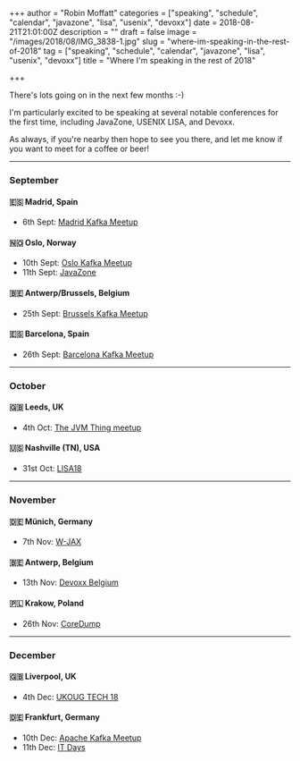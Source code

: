 +++
author = "Robin Moffatt"
categories = ["speaking", "schedule", "calendar", "javazone", "lisa", "usenix", "devoxx"]
date = 2018-08-21T21:01:00Z
description = ""
draft = false
image = "/images/2018/08/IMG_3838-1.jpg"
slug = "where-im-speaking-in-the-rest-of-2018"
tag = ["speaking", "schedule", "calendar", "javazone", "lisa", "usenix", "devoxx"]
title = "Where I'm speaking in the rest of 2018"

+++

There's lots going on in the next few months :-) 

I'm particularly excited to be speaking at several notable conferences for the first time, including JavaZone, USENIX LISA, and Devoxx. 

As always, if you're nearby then hope to see you there, and let me know if you want to meet for a coffee or beer! 

--- 

### September 

#### 🇪🇸 Madrid, Spain

* 6th Sept: [Madrid Kafka Meetup](https://www.meetup.com/apachekafkamadrid/events/251264347/)

#### 🇳🇴 Oslo, Norway

* 10th Sept: [Oslo Kafka Meetup](https://www.meetup.com/Oslo-Kafka/events/)
* 11th Sept: [JavaZone](https://2018.javazone.no/program/73fa52a7-661c-47a0-b4f3-55aaf5b10f6b)

#### 🇧🇪 Antwerp/Brussels, Belgium

* 25th Sept: [Brussels Kafka Meetup](https://www.meetup.com/Brussels-Apache-Kafka-Meetup-by-Confluent/events/253855467/)

#### 🇪🇸 Barcelona, Spain

* 26th Sept: [Barcelona Kafka Meetup](https://www.meetup.com/Barcelona-Kafka-Meetup/events/254252957/)

--- 

### October

#### 🇬🇧 Leeds, UK

* 4th Oct: [The JVM Thing meetup](https://www.meetup.com/Leeds-JVMThing/events/)

#### 🇺🇸 Nashville (TN), USA

* 31st Oct: [LISA18](https://www.usenix.org/conference/lisa18/conference-program)

--- 

### November

#### 🇩🇪 Münich, Germany

* 7th Nov: [W-JAX](https://jax.de/)

#### 🇧🇪 Antwerp, Belgium

* 13th Nov: [Devoxx Belgium](https://devoxx.be/)

#### 🇵🇱 Krakow, Poland

* 26th Nov: [CoreDump](http://coredump.events/2018/)

--- 

### December

#### 🇬🇧 Liverpool, UK

* 4th Dec: [UKOUG TECH 18](https://www.ukougconferences.org.uk/ukoug/frontend/reg/tAgendaWebsite.csp?pageID=306&eventID=2&language=1&mainFramePage=dailyagenda.csp&mode=)

#### 🇩🇪 Frankfurt, Germany

* 10th Dec: [Apache Kafka Meetup](https://www.meetup.com/Frankfurt-Apache-Kafka-Meetup-by-Confluent/events/256599175/)
* 11th Dec: [IT Days](https://www.ittage.informatik-aktuell.de/)
